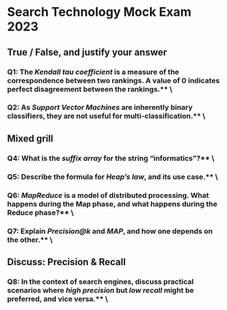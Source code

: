 # Search Technology Mock Exam 2023

## True / False, and justify your answer

### Q1: The _Kendall tau coefficient_ is a measure of the correspondence between two rankings. A value of 0 indicates perfect disagreement between the rankings.\*\* \

### Q2: As _Support Vector Machines_ are inherently binary classifiers, they are not useful for multi-classification.\*\* \

## Mixed grill

### Q4: What is the _suffix array_ for the string “informatics”?\*\* \

### Q5: Describe the formula for _Heap’s law_, and its use case.\*\* \

### Q6: _MapReduce_ is a model of distributed processing. What happens during the Map phase, and what happens during the Reduce phase?\*\* \

### Q7: Explain _Precision@k_ and _MAP_, and how one depends on the other.\*\* \

## Discuss: Precision & Recall

### Q8: In the context of search engines, discuss practical scenarios where _high precision_ but _low recall_ might be preferred, and vice versa.\*\* \
